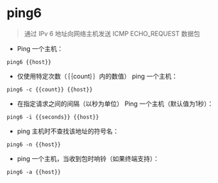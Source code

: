 # ping6

> 通过 IPv 6 地址向网络主机发送 ICMP ECHO_REQUEST 数据包

- Ping 一个主机：

`ping6 {{host}}`

- 仅使用特定次数（｛｛count｝｝内的数值） ping 一个主机：

`ping6 -c {{count}} {{host}}`

- 在指定请求之间的间隔（以秒为单位） Ping 一个主机（默认值为1秒）：

`ping6 -i {{seconds}} {{host}}`

- ping 主机时不查找该地址的符号名：

`ping6 -n {{host}}`

- ping 一个主机，当收到包时响铃（如果终端支持）：

`ping6 -a {{host}}`

[#]: contributors: ([王興與]，[Nonamev]，[jim.大团结])